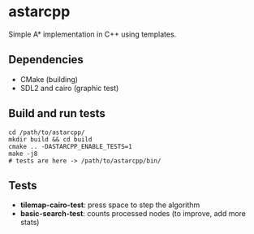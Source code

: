 # astarcpp

Simple A\* implementation in C++ using templates.

## Dependencies

* CMake (building)
* SDL2 and cairo (graphic test)

## Build and run tests

```
cd /path/to/astarcpp/
mkdir build && cd build
cmake .. -DASTARCPP_ENABLE_TESTS=1
make -j8
# tests are here -> /path/to/astarcpp/bin/
```

## Tests

* **tilemap-cairo-test**: press space to step the algorithm
* **basic-search-test**: counts processed nodes (to improve, add more stats)
